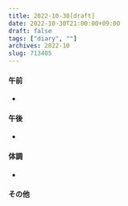 ```yaml
---
title: 2022-10-30[draft]
date: 2022-10-30T21:00:00+09:00
draft: false
tags: ["diary", ""]
archives: 2022-10
slug: 713405
---
```

#### 午前
- 
#### 午後
- 
#### 体調
- 
#### その他
